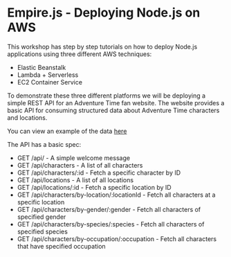 # Empire.js - Deploying Node.js on AWS

This workshop has step by step tutorials on how to deploy Node.js applications using three different AWS techniques:

- Elastic Beanstalk
- Lambda + Serverless
- EC2 Container Service

To demonstrate these three different platforms we will be deploying a simple REST API for an Adventure Time fan website. The website provides a basic API for consuming structured data about Adventure Time characters and locations.

You can view an example of the data [here](2%20-%20Elastic%20Beanstalk/db.json)

The API has a basic spec:

- GET /api/ - A simple welcome message
- GET /api/characters - A list of all characters
- GET /api/characters/:id - Fetch a specific character by ID
- GET /api/locations - A list of all locations
- GET /api/locations/:id - Fetch a specific location by ID
- GET /api/characters/by-location/:locationId - Fetch all characters at a specific location
- GET /api/characters/by-gender/:gender - Fetch all characters of specified gender
- GET /api/characters/by-species/:species - Fetch all characters of specified species
- GET /api/characters/by-occupation/:occupation - Fetch all characters that have specified occupation

